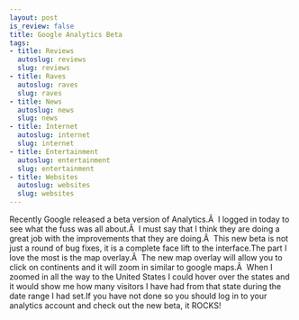 ```yaml
--- 
layout: post
is_review: false
title: Google Analytics Beta
tags: 
- title: Reviews
  autoslug: reviews
  slug: reviews
- title: Raves
  autoslug: raves
  slug: raves
- title: News
  autoslug: news
  slug: news
- title: Internet
  autoslug: internet
  slug: internet
- title: Entertainment
  autoslug: entertainment
  slug: entertainment
- title: Websites
  autoslug: websites
  slug: websites
---
```

Recently Google released a beta version of Analytics.Â  I logged in today to see what the fuss was all about.Â  I must say that I think they are doing a great job with the improvements that they are doing.Â  This new beta is not just a round of bug fixes, it is a complete face lift to the interface.The part I love the most is the map overlay.Â  The new map overlay will allow you to click on continents and it will zoom in similar to google maps.Â  When I zoomed in all the way to the United States I could hover over the states and it would show me how many visitors I have had from that state during the date range I had set.If you have not done so you should log in to your analytics account and check out the new beta, it ROCKS!
